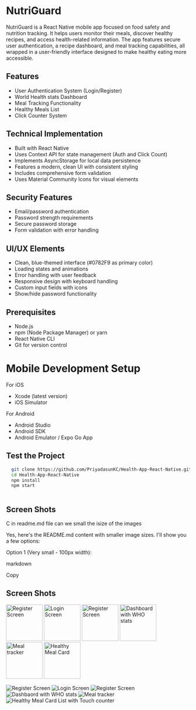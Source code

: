 
# NutriGuard

NutriGuard is a React Native mobile app focused on food safety and nutrition tracking. It helps users monitor their meals, discover healthy recipes, and access health-related information. The app features secure user authentication, a recipe dashboard, and meal tracking capabilities, all wrapped in a user-friendly interface designed to make healthy eating more accessible.



## Features

- User Authentication System (Login/Register)
- World Health stats Dashboard
- Meal Tracking Functionality
- Healthy Meals List
- Click Counter System

## Technical Implementation

- Built with React Native
- Uses Context API for state management (Auth and Click Count)
- Implements AsyncStorage for local data persistence
- Features a modern, clean UI with consistent styling
- Includes comprehensive form validation
- Uses Material Community Icons for visual elements

## Security Features

- Email/password authentication
- Password strength requirements
- Secure password storage
- Form validation with error handling

## UI/UX Elements

- Clean, blue-themed interface (#0782F9 as primary color)
- Loading states and animations
- Error handling with user feedback
- Responsive design with keyboard handling
- Custom input fields with icons
- Show/hide password functionality
## Prerequisites

- Node.js
- npm (Node Package Manager) or yarn
- React Native CLI
- Git for version control

# Mobile Development Setup

For iOS

- Xcode (latest version)
- iOS Simulator

For Android

- Android Studio
- Android SDK
- Android Emulator / Expo Go App


## Test the Project

```bash
  git clone https://github.com/PriyadasunKC/Health-App-React-Native.git
  cd Health-App-React-Native
  npm install
  npm start 
  
```
    
## Screen Shots

C
in readme.md file can we small the isize of the images


Yes, here's the README.md content with smaller image sizes. I'll show you a few options:

Option 1 (Very small - 100px width):

markdown

Copy
## Screen Shots  

<img src="images/1.png" width="100" alt="Register Screen" /> 
<img src="images/2.png" width="100" alt="Login Screen" />
<img src="images/3.png" width="100" alt="Register Screen" />
<img src="images/4.png" width="100" alt="Dashboard with WHO stats" />
<img src="images/1.png" width="100" alt="Meal tracker" />
<img src="images/5.png" width="100" alt="Healthy Meal Card" />

![Register Screen](images/1.png)
![Login Screen](images/2.png)
![Register Screen](images/3.png)
![Dashbaord with WHO stats](images/4.png)
![Meal tracker](images/1.png)
![Healthy Meal Card List with Touch counter](images/5.png)
